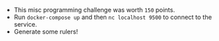 * This misc programming challenge was worth `150` points.
* Run `docker-compose up` and then `nc localhost 9500` to connect to the service.
* Generate some rulers!
